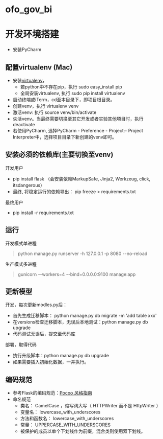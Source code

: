 # ofo_gov_bi

# 开发环境搭建
- 安装PyCharm

## 配置virtualenv (Mac)
- 安装[virtualenv](https://virtualenv.pypa.io/en/stable/)，
  - 若python中不存在pip，执行 sudo easy_install pip
  - 全局安装virtualenv, 执行 sudo pip install virtualenv
- 启动终端或iTerm，cd至本目录下，即项目根目录。
- 创建venv，执行 virtualenv venv
- 激活venv: 执行 source venv/bin/activate
- 失活venv。当最终需要切换至其它开发或者实验其他项目时，执行 deactivate
- 若使用PyCharm, 选择PyCharm - Preference - Project:- Project Interpreter中，选择项目目录下新创建的venv即可。

## 安装必须的依赖库(主要切换至venv)
开发用户
- pip install flask （会安装依赖MarkupSafe, Jinja2, Werkzeug, click, itsdangerous）
- 最终, 将稳定运行的依赖导出： pip freeze > requirements.txt 

最终用户
- pip install -r requirements.txt


## 运行
开发模式单进程
> python manage.py runserver -h 127.0.0.1 -p 8080 --no-reload

生产模式多进程
> gunicorn --workers=4 --bind=0.0.0.0:9100 manage:app

## 更新模型
开发，每次更新modles.py后：
- 首先生成迁移脚本： python manage.py db migrate -m 'add table xxx'
- 在versions检查迁移脚本，无误后本地测试：python manage.py db upgrade
- 代码测试无误后，提交至代码库

部署，取得代码
- 执行升级脚本：python manage.py db upgrade
- 如果需要插入初始化数据，一并执行。

## 编码规范
- 参考Flask的编码规范：[Pocoo 风格指南](http://dormousehole.readthedocs.io/en/latest/styleguide.html)
- 命名规范
  - 类名： CamelCase ，缩写词大写（ HTTPWriter 而不是 HttpWriter ）
  - 变量名： lowercase_with_underscores
  - 方法和函数名： lowercase_with_underscores
  - 常量： UPPERCASE_WITH_UNDERSCORES
  - 被保护的成员以单个下划线作为前缀，混合类则使用双下划线。
  

